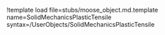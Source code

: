 !template load file=stubs/moose_object.md.template name=SolidMechanicsPlasticTensile syntax=/UserObjects/SolidMechanicsPlasticTensile